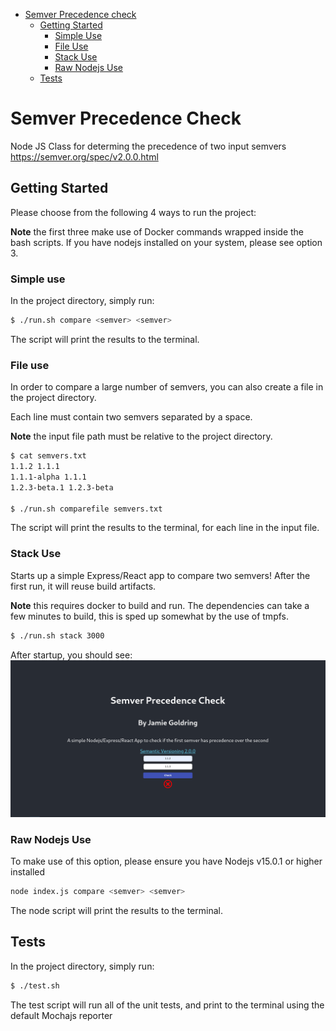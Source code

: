 - [Semver Precedence check](#semver-precedence-check)
  * [Getting Started](#getting-started)
    + [Simple Use](#simple-use)
    + [File Use](#file-use)
    + [Stack Use](#stack-use)
    + [Raw Nodejs Use](#raw-nodejs-use)
  * [Tests](#tests)

# Semver Precedence Check

Node JS Class for determing the precedence of two input semvers <https://semver.org/spec/v2.0.0.html>

## Getting Started

Please choose from the following 4 ways to run the project:

**Note** the first three make use of Docker commands wrapped inside the bash scripts. If you have nodejs installed on your system, please see option 3.

### Simple use

In the project directory, simply run:

```bash
$ ./run.sh compare <semver> <semver>
```

The script will print the results to the terminal.

### File use

In order to compare a large number of semvers, you can also create a file in the project directory.

Each line must contain two semvers separated by a space.

**Note** the input file path must be relative to the project directory.

```bash
$ cat semvers.txt
1.1.2 1.1.1
1.1.1-alpha 1.1.1
1.2.3-beta.1 1.2.3-beta

$ ./run.sh comparefile semvers.txt
```

The script will print the results to the terminal, for each line in the input file.

### Stack Use

Starts up a simple Express/React app to compare two semvers! After the first run, it will reuse build artifacts.

**Note** this requires docker to build and run. The dependencies can take a few minutes to build, this is sped up somewhat by the use of tmpfs.

```bash
$ ./run.sh stack 3000
```

After startup, you should see:
![Stack screenshot](https://github.com/jgoldring/semver/blob/master/app.png "Stack Screenshot")

### Raw Nodejs Use

To make use of this option, please ensure you have Nodejs v15.0.1 or higher installed

```bash
node index.js compare <semver> <semver>
```

The node script will print the results to the terminal.

## Tests

In the project directory, simply run:

```bash
$ ./test.sh
```

The test script will run all of the unit tests, and print to the terminal using the default Mochajs reporter